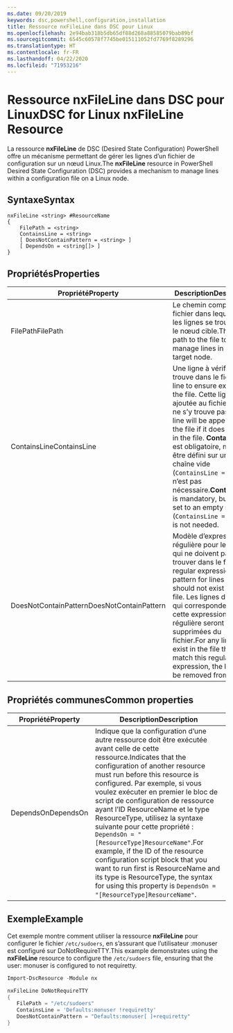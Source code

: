 ```yaml
---
ms.date: 09/20/2019
keywords: dsc,powershell,configuration,installation
title: Ressource nxFileLine dans DSC pour Linux
ms.openlocfilehash: 2e94bab318b5db65df88d268a88585079bab89bf
ms.sourcegitcommit: 6545c60578f7745be015111052fd7769f8289296
ms.translationtype: HT
ms.contentlocale: fr-FR
ms.lasthandoff: 04/22/2020
ms.locfileid: "71953216"
---
```

# <a name="dsc-for-linux-nxfileline-resource"></a><span data-ttu-id="15e06-103">Ressource nxFileLine dans DSC pour Linux</span><span class="sxs-lookup"><span data-stu-id="15e06-103">DSC for Linux nxFileLine Resource</span></span>

<span data-ttu-id="15e06-104">La ressource **nxFileLine** de DSC (Desired State Configuration) PowerShell offre un mécanisme permettant de gérer les lignes d’un fichier de configuration sur un nœud Linux.</span><span class="sxs-lookup"><span data-stu-id="15e06-104">The **nxFileLine** resource in PowerShell Desired State Configuration (DSC) provides a mechanism to manage lines within a configuration file on a Linux node.</span></span>

## <a name="syntax"></a><span data-ttu-id="15e06-105">Syntaxe</span><span class="sxs-lookup"><span data-stu-id="15e06-105">Syntax</span></span>

```Syntax
nxFileLine <string> #ResourceName
{
    FilePath = <string>
    ContainsLine = <string>
    [ DoesNotContainPattern = <string> ]
    [ DependsOn = <string[]> ]
}
```

## <a name="properties"></a><span data-ttu-id="15e06-106">Propriétés</span><span class="sxs-lookup"><span data-stu-id="15e06-106">Properties</span></span>

|<span data-ttu-id="15e06-107">Propriété</span><span class="sxs-lookup"><span data-stu-id="15e06-107">Property</span></span> |<span data-ttu-id="15e06-108">Description</span><span class="sxs-lookup"><span data-stu-id="15e06-108">Description</span></span> |
|---|---|
|<span data-ttu-id="15e06-109">FilePath</span><span class="sxs-lookup"><span data-stu-id="15e06-109">FilePath</span></span> |<span data-ttu-id="15e06-110">Le chemin complet du fichier dans lequel gérer les lignes se trouve sur le nœud cible.</span><span class="sxs-lookup"><span data-stu-id="15e06-110">The full path to the file to manage lines in on the target node.</span></span> |
|<span data-ttu-id="15e06-111">ContainsLine</span><span class="sxs-lookup"><span data-stu-id="15e06-111">ContainsLine</span></span> |<span data-ttu-id="15e06-112">Une ligne à vérifier se trouve dans le fichier.</span><span class="sxs-lookup"><span data-stu-id="15e06-112">A line to ensure exists in the file.</span></span> <span data-ttu-id="15e06-113">Cette ligne est ajoutée au fichier si elle ne s’y trouve pas.</span><span class="sxs-lookup"><span data-stu-id="15e06-113">This line will be appended to the file if it does not exist in the file.</span></span> <span data-ttu-id="15e06-114">**ContainsLine** est obligatoire, mais peut être défini sur une chaîne vide (`ContainsLine = ""`) s’il n’est pas nécessaire.</span><span class="sxs-lookup"><span data-stu-id="15e06-114">**ContainsLine** is mandatory, but can be set to an empty string (`ContainsLine = ""`) if it is not needed.</span></span> |
|<span data-ttu-id="15e06-115">DoesNotContainPattern</span><span class="sxs-lookup"><span data-stu-id="15e06-115">DoesNotContainPattern</span></span> |<span data-ttu-id="15e06-116">Modèle d’expression régulière pour les lignes qui ne doivent pas se trouver dans le fichier.</span><span class="sxs-lookup"><span data-stu-id="15e06-116">A regular expression pattern for lines that should not exist in the file.</span></span> <span data-ttu-id="15e06-117">Les lignes du fichier qui correspondent à cette expression régulière seront supprimées du fichier.</span><span class="sxs-lookup"><span data-stu-id="15e06-117">For any lines that exist in the file that match this regular expression, the line will be removed from the file.</span></span> |

## <a name="common-properties"></a><span data-ttu-id="15e06-118">Propriétés communes</span><span class="sxs-lookup"><span data-stu-id="15e06-118">Common properties</span></span>

|<span data-ttu-id="15e06-119">Propriété</span><span class="sxs-lookup"><span data-stu-id="15e06-119">Property</span></span> |<span data-ttu-id="15e06-120">Description</span><span class="sxs-lookup"><span data-stu-id="15e06-120">Description</span></span> |
|---|---|
|<span data-ttu-id="15e06-121">DependsOn</span><span class="sxs-lookup"><span data-stu-id="15e06-121">DependsOn</span></span> |<span data-ttu-id="15e06-122">Indique que la configuration d’une autre ressource doit être exécutée avant celle de cette ressource.</span><span class="sxs-lookup"><span data-stu-id="15e06-122">Indicates that the configuration of another resource must run before this resource is configured.</span></span> <span data-ttu-id="15e06-123">Par exemple, si vous voulez exécuter en premier le bloc de script de configuration de ressource ayant l’ID ResourceName et le type ResourceType, utilisez la syntaxe suivante pour cette propriété : `DependsOn = "[ResourceType]ResourceName"`.</span><span class="sxs-lookup"><span data-stu-id="15e06-123">For example, if the ID of the resource configuration script block that you want to run first is ResourceName and its type is ResourceType, the syntax for using this property is `DependsOn = "[ResourceType]ResourceName"`.</span></span> |

## <a name="example"></a><span data-ttu-id="15e06-124">Exemple</span><span class="sxs-lookup"><span data-stu-id="15e06-124">Example</span></span>

<span data-ttu-id="15e06-125">Cet exemple montre comment utiliser la ressource **nxFileLine** pour configurer le fichier `/etc/sudoers`, en s’assurant que l’utilisateur :monuser est configuré sur DoNotRequireTTY.</span><span class="sxs-lookup"><span data-stu-id="15e06-125">This example demonstrates using the **nxFileLine** resource to configure the `/etc/sudoers` file, ensuring that the user: monuser is configured to not requiretty.</span></span>

```powershell
Import-DscResource -Module nx

nxFileLine DoNotRequireTTY
{
   FilePath = "/etc/sudoers"
   ContainsLine = 'Defaults:monuser !requiretty'
   DoesNotContainPattern = "Defaults:monuser[ ]+requiretty"
}
```
